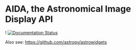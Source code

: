 # AIDA, the Astronomical Image Display API

!
[![Documentation Status](https://readthedocs.org/projects/astro-image-display-api/badge/?version=latest)](https://astro-image-display-api.readthedocs.io/en/latest/?badge=latest)


Also see: https://github.com/astropy/astrowidgets
